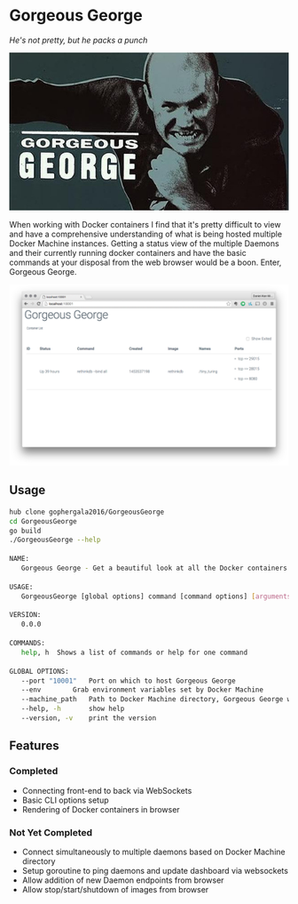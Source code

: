 # Gorgeous George
_He's not pretty, but he packs a punch_

![](/george.jpeg)

When working with Docker containers I find that it's pretty difficult to view and have a comprehensive understanding of what is being hosted multiple Docker Machine instances. Getting a status view of the multiple Daemons and their currently running docker containers and have the basic commands at your disposal from the web browser would be a boon. Enter, Gorgeous George.

![](/ss.png)

## Usage

```bash
hub clone gophergala2016/GorgeousGeorge
cd GorgeousGeorge
go build
./GorgeousGeorge --help

NAME:
   Gorgeous George - Get a beautiful look at all the Docker containers before they knock you out.

USAGE:
   GorgeousGeorge [global options] command [command options] [arguments...]

VERSION:
   0.0.0

COMMANDS:
   help, h	Shows a list of commands or help for one command

GLOBAL OPTIONS:
   --port "10001"	Port on which to host Gorgeous George
   --env		Grab environment variables set by Docker Machine
   --machine_path 	Path to Docker Machine directory, Gorgeous George will scan and monitor all available Docker Machines
   --help, -h		show help
   --version, -v	print the version
```


## Features

### Completed

* Connecting front-end to back via WebSockets
* Basic CLI options setup
* Rendering of Docker containers in browser

### Not Yet Completed

* Connect simultaneously to multiple daemons based on Docker Machine directory
* Setup goroutine to ping daemons and update dashboard via websockets
* Allow addition of new Daemon endpoints from browser
* Allow stop/start/shutdown of images from browser

